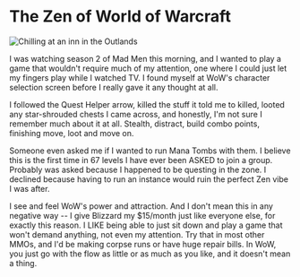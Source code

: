 # The Zen of World of Warcraft

![](http://westkarana.com/wp-content/uploads/2010/05/WoW-2010-05-22-09-39-39-55.jpg "Chilling at an inn in the Outlands")

I was watching season 2 of Mad Men this morning, and I wanted to play a game that wouldn't require much of my attention, one where I could just let my fingers play while I watched TV. I found myself at WoW's character selection screen before I really gave it any thought at all.

I followed the Quest Helper arrow, killed the stuff it told me to killed, looted any star-shrouded chests I came across, and honestly, I'm not sure I remember much about it at all. Stealth, distract, build combo points, finishing move, loot and move on.

Someone even asked me if I wanted to run Mana Tombs with them. I believe this is the first time in 67 levels I have ever been ASKED to join a group. Probably was asked because I happened to be questing in the zone. I declined because having to run an instance would ruin the perfect Zen vibe I was after.

I see and feel WoW's power and attraction. And I don't mean this in any negative way -- I give Blizzard my $15/month just like everyone else, for exactly this reason. I LIKE being able to just sit down and play a game that won't demand anything, not even my attention. Try that in most other MMOs, and I'd be making corpse runs or have huge repair bills. In WoW, you just go with the flow as little or as much as you like, and it doesn't mean a thing.

